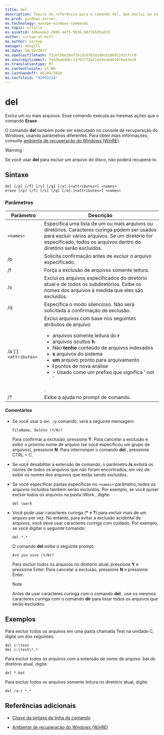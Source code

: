 ```yaml
---
title: del
description: Tópico de referência para o comando del, que exclui um ou mais arquivos.
ms.prod: windows-server
ms.technology: manage-windows-commands
ms.topic: article
ms.assetid: 346eede2-2085-44f5-9936-6877b5d5a833
author: coreyp-at-msft
ms.author: coreyp
manager: dongill
ms.date: 10/16/2017
ms.openlocfilehash: f32efd6e29a715cdc67b5a1ddcb166922d1cfcc9
ms.sourcegitcommit: fad2ba64bbc13763772e21ed3eabd010f6a5da34
ms.translationtype: MT
ms.contentlocale: pt-BR
ms.lasthandoff: 05/09/2020
ms.locfileid: "82993134"
---
```

# <a name="del"></a>del

Exclui um ou mais arquivos. Esse comando executa as mesmas ações que o comando **Erase** .

O comando **del** também pode ser executado no console de recuperação do Windows, usando parâmetros diferentes. Para obter mais informações, consulte [ambiente de recuperação do Windows (WinRE)](https://docs.microsoft.com/windows-hardware/manufacture/desktop/windows-recovery-environment--windows-re--technical-reference).

> [!WARNING]
> Se você usar **del** para excluir um arquivo do disco, não poderá recuperá-lo.

## <a name="syntax"></a>Sintaxe

```
del [/p] [/f] [/s] [/q] [/a[:]<attributes>] <names>
erase [/p] [/f] [/s] [/q] [/a[:]<attributes>] <names>
```

### <a name="parameters"></a>Parâmetros

| Parâmetro | Descrição |
| --------- | ----------- |
| `<names>` | Especifica uma lista de um ou mais arquivos ou diretórios. Caracteres curinga podem ser usados para excluir vários arquivos. Se um diretório for especificado, todos os arquivos dentro do diretório serão excluídos. |
| /p | Solicita confirmação antes de excluir o arquivo especificado. |
| /f | Força a exclusão de arquivos somente leitura. |
| /s | Exclui os arquivos especificados do diretório atual e de todos os subdiretórios. Exibe os nomes dos arquivos à medida que eles são excluídos. |
| /q | Especifica o modo silencioso. Não será solicitada a confirmação de exclusão. |
| /a [:]`<attributes>` | Exclui arquivos com base nos seguintes atributos de arquivo:<ul><li>arquivos somente leitura do **r**</li><li>arquivos ocultos **h**</li><li>Não **tenho** conteúdo de arquivos indexados</li><li>**s** arquivos do sistema</li><li>**um** arquivo pronto para arquivamento</li><li>**l** pontos de nova análise</li><li>**-** Usado como um prefixo que significa ' not '</li></ul>. |
| /? | Exibe a ajuda no prompt de comando. |

#### <a name="remarks"></a>Comentários

- Se você usar o `del /p` comando, verá a seguinte mensagem:

    `FileName, Delete (Y/N)?`

    Para confirmar a exclusão, pressione **Y**. Para cancelar a exclusão e exibir o próximo nome de arquivo (se você especificou um grupo de arquivos), pressione **N**. Para interromper o comando **del** , pressione CTRL + C.

- Se você desabilitar a extensão de comando, o parâmetro **/s** exibirá os nomes de todos os arquivos que não foram encontrados, em vez de exibir os nomes dos arquivos que estão sendo excluídos.

- Se você especificar pastas específicas no `<names>` parâmetro, todos os arquivos incluídos também serão excluídos. Por exemplo, se você quiser excluir todos os arquivos na pasta *\Work* , digite:

  ```
  del \work
  ```

- Você pode usar caracteres curinga (**&#42;** e **?**) para excluir mais de um arquivo por vez. No entanto, para evitar a exclusão acidental de arquivos, você deve usar caracteres curinga com cuidado. Por exemplo, se você digitar o seguinte comando:

  ```
  del *.*
  ```

  O comando **del** exibe o seguinte prompt:

  `Are you sure (Y/N)?`

  Para excluir todos os arquivos no diretório atual, pressione **Y** e pressione Enter. Para cancelar a exclusão, pressione **N** e pressione Enter.

  > [!NOTE]
  > Antes de usar caracteres curinga com o comando **del** , use os mesmos caracteres curinga com o comando **dir** para listar todos os arquivos que serão excluídos.

## <a name="examples"></a>Exemplos

Para excluir todos os arquivos em uma pasta chamada Test na unidade C, digite um dos seguintes:

```
del c:\test
del c:\test\*.*
```

Para excluir todos os arquivos com a extensão de nome de arquivo. bat do diretório atual, digite:

```
del *.bat
```

Para excluir todos os arquivos somente leitura no diretório atual, digite:

```
del /a:r *.*
```

## <a name="additional-references"></a>Referências adicionais

- [Chave da sintaxe de linha de comando](command-line-syntax-key.md)

- [Ambiente de recuperação do Windows (WinRE)](https://docs.microsoft.com/windows-hardware/manufacture/desktop/windows-recovery-environment--windows-re--technical-reference)

